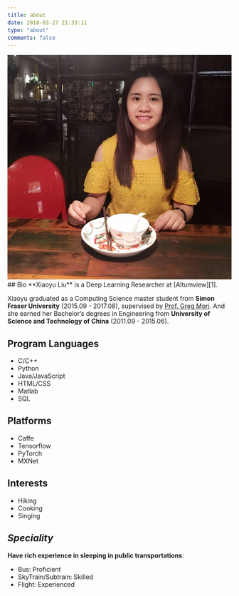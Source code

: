 ```yaml
---
title: about
date: 2018-03-27 21:33:11
type: "about"
comments: false
---
```

<link rel="stylesheet" type="text/css" href="image.css">
<div>
    <img src="../uploads/xiaoyu.jpg">
</div>
## Bio
**Xiaoyu Liu** is a Deep Learning Researcher at [Altumview][1]. 

Xiaoyu graduated as a Computing Science master student from **Simon Fraser University** (2015.09 - 2017.08), supervised by [Prof. Greg Mori](https://www.cs.sfu.ca/~mori/). And she earned her Bachelor’s degrees in Engineering from **University of Science and Technology of China** (2011.09 - 2015.06). 

## Program Languages
- C/C++
- Python
- Java/JavaScript
- HTML/CSS
- Matlab
- SQL

## Platforms
- Caffe
- Tensorflow
- PyTorch
- MXNet

## Interests
- Hiking
- Cooking
- Singing

## *Speciality*
**Have rich experience in sleeping in public transportations**:

- Bus: Proficient
- SkyTrain/Subtrain: Skilled
- Flight: Experienced

[1]: http://www.altumview.com/